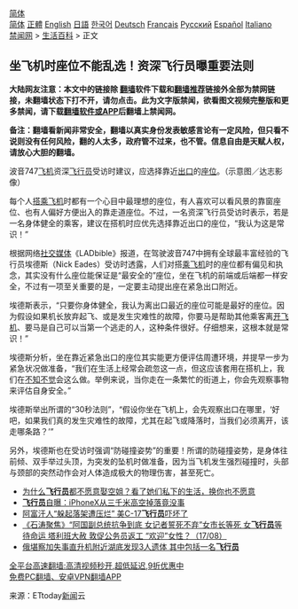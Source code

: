  <!-- 面包屑导航 --> <div class="breadcrumb"><!-- GTranslate: https://gtranslate.io/ -->  <div class="switcher notranslate">  <div class="selected">  <a href="#" onclick="return false;"> 简体</a>  </div>  <div class="option">  <a href="https://www.bannedbook.org" onclick="doGTranslate('zh-CN|zh-CN');jQuery('div.switcher div.selected a').html(jQuery(this).html());return false;" title="简体中文" class="nturl selected"> 简体</a>  <a href="https://www.bannedbook.org/zh-tw/" onclick="doGTranslate('zh-CN|zh-TW');jQuery('div.switcher div.selected a').html(jQuery(this).html());return false;" title="繁體中文" class="nturl"> 正體</a>  <a href="https://www.bannedbook.org/en/" onclick="doGTranslate('zh-CN|en');jQuery('div.switcher div.selected a').html(jQuery(this).html());return false;" title="English" class="nturl"> English</a>  <a href="https://www.bannedbook.org/ja/" onclick="doGTranslate('zh-CN|ja');jQuery('div.switcher div.selected a').html(jQuery(this).html());return false;" title="日本語" class="nturl"> 日語</a>  <a href="https://www.bannedbook.org/ko/" onclick="doGTranslate('zh-CN|ko');jQuery('div.switcher div.selected a').html(jQuery(this).html());return false;" title="한국어" class="nturl"> 한국어</a>  <a href="https://www.bannedbook.org/de/" onclick="doGTranslate('zh-CN|de');jQuery('div.switcher div.selected a').html(jQuery(this).html());return false;" title="Deutsch" class="nturl"> Deutsch</a>  <a href="https://www.bannedbook.org/fr/" onclick="doGTranslate('zh-CN|fr');jQuery('div.switcher div.selected a').html(jQuery(this).html());return false;" title="Français" class="nturl"> Français</a>  <a href="https://www.bannedbook.org/ru/" onclick="doGTranslate('zh-CN|ru');jQuery('div.switcher div.selected a').html(jQuery(this).html());return false;" title="Русский" class="nturl"> Русский</a>  <a href="https://www.bannedbook.org/es/" onclick="doGTranslate('zh-CN|es');jQuery('div.switcher div.selected a').html(jQuery(this).html());return false;" title="Español" class="nturl"> Español</a>  <a href="https://www.bannedbook.org/it/" onclick="doGTranslate('zh-CN|it');jQuery('div.switcher div.selected a').html(jQuery(this).html());return false;" title="Italiano" class="nturl"> Italiano</a>  </div>  </div>      <div class='breadcrumb-sub'><!-- Breadcrumb NavXT 6.3.0 --> <a href="https://www.bannedbook.org/" class="home">禁闻网</a> &gt; <a href="https://www.bannedbook.org/bnews/lifebaike/" class="category">生活百科</a> &gt; 正文</div></div><h2>坐飞机时座位不能乱选！资深飞行员曝重要法则</h2> <p class="notice"><b>大陆网友注意：本文中的链接除 <a href="https://github.com/bannedbook/fanqiang" >翻墙</a>软件下载和<a href="https://github.com/killgcd/justmysocks/blob/master/README.md">翻墙推荐</a>链接外全部为禁网链接，未翻墙状态下打不开，请勿点击。此为文字版禁闻，欲看图文视频完整版和更多禁闻，请下载<a href="https://github.com/bannedbook/fanqiang">翻墙软件或APP</a>后翻墙上禁闻网。</p><p>备注：翻墙看新闻非常安全，翻墙以真实身份发表敏感言论有一定风险，但只看不说则没有任何风险，翻的人太多，政府管不过来，也不管。信息自由是天赋人权，请放心大胆的翻墙。</b></p>  <div class="entry"> <p id="conimg">波音747<a href="https://www.bannedbook.org/bnews/tag/%e9%a3%9e%e6%9c%ba/" class="st_tag internal_tag" rel="tag" title="标签 飞机 下的日志">飞机</a>资深<a href="https://www.bannedbook.org/bnews/tag/%e9%a3%9e%e8%a1%8c%e5%91%98/" class="st_tag internal_tag" rel="tag" title="标签 飞行员 下的日志">飞行员</a>受访时建议，应选择靠近<a href="https://www.bannedbook.org/bnews/tag/%E5%87%BA%E5%8F%A3/" class="st_tag internal_tag" rel="tag" title="标签 出口 下的日志">出口</a>的<a href="https://www.bannedbook.org/bnews/tag/%E5%BA%A7%E4%BD%8D/" class="st_tag internal_tag" rel="tag" title="标签 座位 下的日志">座位</a>。（示意图／达志影像）</p> <p>每个人<a href="https://www.bannedbook.org/bnews/tag/%E6%90%AD%E4%B9%98%E9%A3%9E%E6%9C%BA/" class="st_tag internal_tag" rel="tag" title="标签 搭乘飞机 下的日志">搭乘飞机</a>时都有一个心目中最理想的座位，有人喜欢可以看风景的靠窗座位、也有人偏好方便出入的靠走道座位。不过，一名资深飞行员受访时表示，若是一名身体健全的乘客，建议在搭机时应优先选择靠近出口的座位，“我认为这是常识！”</p>  <p>根据网络<a href="https://www.bannedbook.org/bnews/tag/%e7%a4%be%e4%ba%a4%e5%aa%92%e4%bd%93/" class="st_tag internal_tag" rel="tag" title="标签 社交媒体 下的日志">社交媒体</a>《LADbible》报道，在驾驶波音747中拥有全球最丰富经验的飞行员埃德斯（Nick Eades）受访时透露，人们对搭<a href="https://www.bannedbook.org/bnews/tag/%E4%B9%98%E9%A3%9E%E6%9C%BA/" class="st_tag internal_tag" rel="tag" title="标签 乘飞机 下的日志">乘飞机</a>时的座位都有偏见和执念，其实没有什么座位能保证是“最安全的”座位，坐在飞机的前端或后端都一样安全，不过有一项至关重要的是，一定要主动提出座在紧急出口附近。</p> <p>埃德斯表示，“只要你身体健全，我认为离出口最近的座位可能是最好的座位。因为假设如果机长放弃起飞、或是发生灾难性的故障，你要马是帮助其他乘客离<a href="https://www.bannedbook.org/bnews/tag/%E5%BC%80%E9%A3%9E%E6%9C%BA/" class="st_tag internal_tag" rel="tag" title="标签 开飞机 下的日志">开飞机</a>、要马是自己可以当第一个逃走的人，这种条件很好。仔细想来，这根本就是常识！”</p>  <p>埃德斯分析，坐在靠近紧急出口的座位其实能更方便评估周遭环境，并提早一步为紧急状况做准备，“我们在生活上经常会疏忽这一点，但这应该套用在搭机上，我们在<a href="https://www.bannedbook.org/bnews/tag/%E4%B8%8D%E7%9F%A5%E4%B8%8D%E8%A7%89/" class="st_tag internal_tag" rel="tag" title="标签 不知不觉 下的日志">不知不觉</a>会这么做。举例来说，当你走在一条繁忙的街道上，你会先观察事物来评估自身安全。”</p> <p>埃德斯举出所谓的“30秒法则”，“假设你坐在飞机上，会先观察出口在哪里，‘好吧，如果我们真的发生灾难性的故障，尤其在起飞或降落时，当我们必须离开，该走哪条路？’”</p>  <p>另外，埃德斯也在受访时强调“防碰撞姿势”的重要！所谓的防碰撞姿势，是身体往前倾、双手举过头顶，为突发的坠机时做准备，因为当飞机发生强烈碰撞时，头部与颈部的突然动作会对人体造成极大的物理伤害，甚至死亡。</p> <ul class='op-related-articles' title='相关阅读'> <li><a href='https://www.bannedbook.org/bnews/funmedia/20210822/1611026.html' target='_blank'>为什么<b>飞行员</b>都不愿意娶空姐？看了她们私下的生活，换你也不愿意</a></li> <li><a href='https://www.bannedbook.org/bnews/cnnews/20210821/1610349.html' target='_blank'><b>飞行员</b>自曝：iPhoneX从三千米高空掉落竟没事</a></li> <li><a href='https://www.bannedbook.org/bnews/worldnews/20210820/1609501.html' target='_blank'>阿富汗人“躲起落架遭压烂” 美C-17<b>飞行员</b>吓坏了</a></li> <li><a href='https://www.bannedbook.org/bnews/bannedvideo/20210817/1608044.html' target='_blank'>《石涛聚焦》“阿国副总统抗争到底 女记者誓死不弃”女市长等死 女<b>飞行员</b>等待命运 塔利班大赦 敦促公务员返工 “欢迎”女性？（17/08）</a></li> <li><a href='https://www.bannedbook.org/bnews/baitai/20210814/1606201.html' target='_blank'>俄堪察加失事直升机附近湖底发现3人遗体 其中包括一名<b>飞行员</b></a></li> </ul> <p class="texttj"> <a href="https://github.com/bannedbook/fanqiang/wiki/V2ray%E6%9C%BA%E5%9C%BA" target="_blank">全平台高速翻墙:高清视频秒开,超低延迟,9折优惠中</a><br/> <a href="https://github.com/bannedbook/fanqiang/wiki/%E7%A6%81%E9%97%BB%E7%BD%91%E5%AE%89%E5%8D%93%E7%BF%BB%E5%A2%99%E6%96%B0%E9%97%BBAPP" target="_blank">免费PC翻墙、安卓VPN翻墙APP</a></p> <p> 来源：ETtoday<span class='wp_keywordlink_affiliate'><a href="https://www.bannedbook.org/" title="新闻">新闻</a></span>云 </p><a name='sharetosocial'></a>  <div style="margin-bottom:5px;padding-bottom:5px;clear:both"> <div id="archive-pix-1" class="banner-ads"> <!-- AuctionX Display platform tag START --> <div id="26318x728x90x621x_ADSLOT2" clicktrack="%%CLICK_URL_ESC%%"></div> <!-- AuctionX Display platform tag END --> </div> <div id="archive-pix-2" class="banner-ads"> <!-- AuctionX Display platform tag START --> <div id="26315x300x250x621x_ADSLOT2" clicktrack="%%CLICK_URL_ESC%%"></div> <!-- AuctionX Display platform tag END --> </div> </div>  <div id="archive-pix-1" class="banner-ads"> <!-- AuctionX Display platform tag START --> <div id="26318x728x90x621x_ADSLOT3" clicktrack="%%CLICK_URL_ESC%%"></div> <!-- AuctionX Display platform tag END --> </div> </div><!--END ENTRY--> 